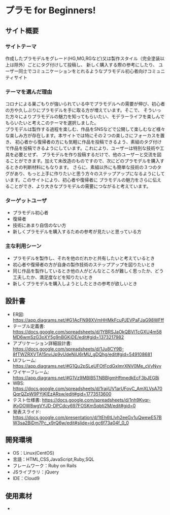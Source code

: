 # プラモ for Beginners!

## サイト概要
### サイトテーマ
作成したプラモデルをグレード(HG,MG,RGなど)又は製作スタイル（完全塗装以上は除外）ごとにタグ付けして投稿し、  新しく購入する際の参考にしたり、
ユーザー同士でコミュニケーションをとれるようなプラモデル初心者向けコミュニティサイト

### テーマを選んだ理由
コロナによる巣ごもりが強いられている中でプラモデルへの需要が伸び、初心者の方や久しぶりにプラモデルを手に取る方が増えています。そこで、
そういった方々によりプラモデルの魅力を知ってもらいたい、モデラーライフを楽しんでもらいたいと考えこのテーマを選択しました。  
プラモデルは製作する過程を楽しむ、作品をSNSなどで公開して楽しむなど様々な楽しみ方が存在します。本サイトでは特にその２つの楽しさにフォーカスを置き、
初心者から復帰者の方にも気軽に作品を投稿できるよう、素組のタグ付けで作品を投稿できるようにしています。これにより、ユーザーは特別な技術や工具を必要とせず、
プラモデルを作り投稿するだけで、他のユーザーと交流を図ることができます。加えて未改造のものですので、次にどのプラモデルを購入するときの判断材料にもなります。
さらに、素組以外にも簡単な技術の３つのタグがあり、もっと上手に作りたいと思う方々のステップアップになるようにしています。このサイトにより、初心者や復帰者に
プラモデルの魅力をさらに伝えることができ、より大きなプラモデルの需要につながると考えています。

### ターゲットユーザ
- プラモデル初心者
- 復帰者
- 技術にあまり自信のない方
- 新しくプラモデルを購入するための参考が見たいと思っている方

### 主な利用シーン
- プラモデルを製作し、それを他のだれかと共有したいと考えているとき
- 初心者や復帰者の方が自身の製作技術のステップアップを図りたいとき
- 同じ作品を製作しているとき他の人がどんなところが難しく思ったか、どう工夫したか、満足度などを知りたいとき
- 新しくプラモデルを購入しようとしたときの参考が欲しいとき

## 設計書
- ER図: https://app.diagrams.net/#G1AcFN98XVmHHMkFcuPJEVPaFJaG98WFff
- テーブル定義書: https://docs.google.com/spreadsheets/d/1YBRSJaOkQBVlTcGXU4m58MD6wmSzG3oXY5g9nBGKiDE/edit#gid=1373217982
- アプリケーション詳細設計書: https://docs.google.com/spreadsheets/d/1Ju8CY9B-8fTWZRXVTA15nviJp9vUdeNjU6rMU_gDQhg/edit#gid=549108681
- UIフレーム: https://app.diagrams.net/#G1Qu2pSLeUFOtFcdGxlmrXNV0Me_cVvNvv
- ワイヤーフレーム: https://app.diagrams.net/#G1Vz9MBlB5TNBBlgmHftmedkEcF3bJEGBi
- WBS: https://docs.google.com/spreadsheets/d/1rajiUV1arUFovC_AmXLVsA70QqrQZpW9PYjKlEzARsw/edit#gid=1773513600
- テスト仕様書: https://docs.google.com/spreadsheets/d/1nh9Kvqr-iKyDOW8wgVYJD-DPCdcy697FOSKmSqbti2M/edit#gid=0
- 発表スライド: https://docs.google.com/presentation/d/1tEh6tLIvh2eeGv1uQwewE57BW3sa2BiDm7Pc_x9rQ6w/edit#slide=id.gc6f73a04f_0_0

## 開発環境
- OS：Linux(CentOS)
- 言語：HTML,CSS,JavaScript,Ruby,SQL
- フレームワーク：Ruby on Rails
- JSライブラリ：jQuery
- IDE：Cloud9

## 使用素材
- 